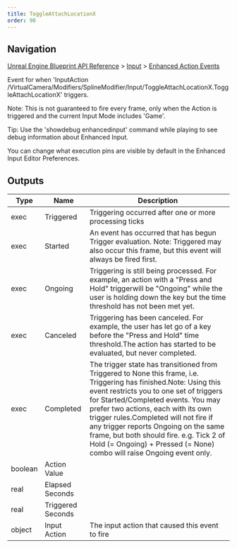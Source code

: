 ```yaml
---
title: ToggleAttachLocationX
order: 98
---
```

## Navigation

[Unreal Engine Blueprint API Reference](https://dev.epicgames.com/documentation/en-us/unreal-engine/BlueprintAPI) > [Input](https://dev.epicgames.com/documentation/en-us/unreal-engine/BlueprintAPI/Input) > [Enhanced Action Events](https://dev.epicgames.com/documentation/en-us/unreal-engine/BlueprintAPI/Input/EnhancedActionEvents)

Event for when 'InputAction /VirtualCamera/Modifiers/SplineModifier/Input/ToggleAttachLocationX.ToggleAttachLocationX' triggers.

Note: This is not guaranteed to fire every frame, only when the Action is triggered and the current Input Mode includes 'Game'.

Tip: Use the 'showdebug enhancedinput' command while playing to see debug information about Enhanced Input.

You can change what execution pins are visible by default in the Enhanced Input Editor Preferences.

## Outputs

| Type | Name | Description |
| --- | --- | --- |
| exec | Triggered | Triggering occurred after one or more processing ticks |
| exec | Started | An event has occurred that has begun Trigger evaluation. Note: Triggered may also occur this frame, but this event will always be fired first. |
| exec | Ongoing | Triggering is still being processed. For example, an action with a "Press and Hold" triggerwill be "Ongoing" while the user is holding down the key but the time threshold has not been met yet. |
| exec | Canceled | Triggering has been canceled. For example, the user has let go of a key before the "Press and Hold" time threshold.The action has started to be evaluated, but never completed. |
| exec | Completed | The trigger state has transitioned from Triggered to None this frame, i.e. Triggering has finished.Note: Using this event restricts you to one set of triggers for Started/Completed events. You may prefer two actions, each with its own trigger rules.Completed will not fire if any trigger reports Ongoing on the same frame, but both should fire. e.g. Tick 2 of Hold (= Ongoing) + Pressed (= None) combo will raise Ongoing event only. |
| boolean | Action Value |  |
| real | Elapsed Seconds |  |
| real | Triggered Seconds |  |
| object | Input Action | The input action that caused this event to fire |
